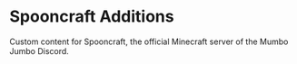 # Spooncraft Additions

Custom content for Spooncraft, the official Minecraft server of the Mumbo Jumbo Discord.